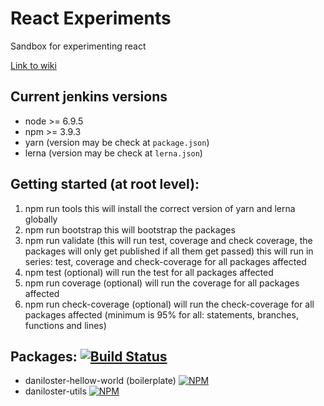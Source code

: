 # React Experiments
Sandbox for experimenting react

[Link to wiki](https://github.com/daniloster/react-experiments/wiki)

## Current jenkins versions
* node >= 6.9.5
* npm >= 3.9.3
* yarn (version may be check at `package.json`)
* lerna (version may be check at `lerna.json`)

## Getting started (at root level):
1. npm run tools
   this will install the correct version of yarn and lerna globally
2. npm run bootstrap
   this will bootstrap the packages
3. npm run validate (this will run test, coverage and check coverage, the packages will only get published if all them get passed)
   this will run in series: test, coverage and check-coverage for all packages affected
3. npm test (optional)
   will run the test for all packages affected
4. npm run coverage (optional)
   will run the coverage for all packages affected
5. npm run check-coverage (optional)
   will run the check-coverage for all packages affected (minimum is 95% for all: statements, branches, functions and lines)


## Packages: [![Build Status](https://img.shields.io/travis/daniloster/react-experiments/master.svg?style=flat-square)](https://travis-ci.org/daniloster/react-experiments)
* daniloster-hellow-world (boilerplate)  [![NPM](https://img.shields.io/npm/dm/daniloster-hellow-world.svg?style=flat-square)](https://www.npmjs.com/package/daniloster-hellow-world)
* daniloster-utils [![NPM](https://img.shields.io/npm/dm/daniloster-utils.svg?style=flat-square)](https://www.npmjs.com/package/daniloster-utils)

